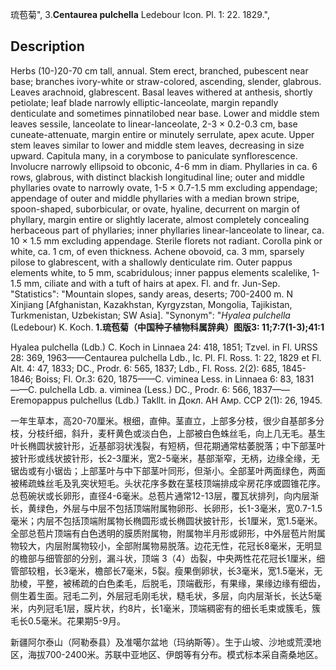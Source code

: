 琉苞菊",
3.**Centaurea pulchella** Ledebour Icon. Pl. 1: 22. 1829.",

## Description
Herbs (10-)20-70 cm tall, annual. Stem erect, branched, pubescent near base; branches ivory-white or straw-colored, ascending, slender, glabrous. Leaves arachnoid, glabrescent. Basal leaves withered at anthesis, shortly petiolate; leaf blade narrowly elliptic-lanceolate, margin repandly denticulate and sometimes pinnatilobed near base. Lower and middle stem leaves sessile, lanceolate to linear-lanceolate, 2-3 × 0.2-0.3 cm, base cuneate-attenuate, margin entire or minutely serrulate, apex acute. Upper stem leaves similar to lower and middle stem leaves, decreasing in size upward. Capitula many, in a corymbose to paniculate synflorescence. Involucre narrowly ellipsoid to obconic, 4-6 mm in diam. Phyllaries in ca. 6 rows, glabrous, with distinct blackish longitudinal line; outer and middle phyllaries ovate to narrowly ovate, 1-5 × 0.7-1.5 mm excluding appendage; appendage of outer and middle phyllaries with a median brown stripe, spoon-shaped, suborbicular, or ovate, hyaline, decurrent on margin of phyllary, margin entire or slightly lacerate, almost completely concealing herbaceous part of phyllaries; inner phyllaries linear-lanceolate to linear, ca. 10 × 1.5 mm excluding appendage. Sterile florets not radiant. Corolla pink or white, ca. 1 cm, of even thickness. Achene obovoid, ca. 3 mm, sparsely pilose to glabrescent, with a shallowly denticulate rim. Outer pappus elements white, to 5 mm, scabridulous; inner pappus elements scalelike, 1-1.5 mm, ciliate and with a tuft of hairs at apex. Fl. and fr. Jun-Sep.
  "Statistics": "Mountain slopes, sandy areas, deserts; 700-2400 m. N Xinjiang [Afghanistan, Kazakhstan, Kyrgyzstan, Mongolia, Tajikistan, Turkmenistan, Uzbekistan; SW Asia].
  "Synonym": "*Hyalea pulchella* (Ledebour) K. Koch.
**1.琉苞菊（中国种子植物科属辞典）图版3: 11;7:7(1-3);41:1**

Hyalea pulchella (Ldb.) C. Koch in Linnaea 24: 418, 1851; Tzvel. in Fl. URSS 28: 369, 1963——Centaurea pulchella Ldb., Ic. Pl. Fl. Ross. 1: 22, 1829 et Fl. Alt. 4: 47, 1833; DC., Prodr. 6: 565, 1837; Ldb., Fl. Ross. 2(2): 685, 1845-1846; Boiss; Fl. Or.3: 620, 1875——C. viminea Less. in Linnaea 6: 83, 1831——C. pulchella Ldb. a. viminea (Less.) DC., Prodr. 6: 566, 1837——Eremopappus pulchellus (Ldb.) Takllt. in Докл. АН Амр. ССР 2(1): 26, 1945.

一年生草本，高20-70厘米。根细，直伸。茎直立，上部多分枝，很少自基部多分枝，分枝纤细，斜升，麦秆黄色或淡白色，上部被白色蛛丝毛，向上几无毛。基生叶长椭圆状披针形，近基部羽状浅裂，有短柄，但花期通常枯萎脱落；中下部茎叶披针形或线状披针形，长2-3厘米，宽2-5毫米，基部渐窄，无柄，边缘全缘，无锯齿或有小锯齿；上部茎叶与中下部茎叶同形，但渐小。全部茎叶两面绿色，两面被稀疏蛛丝毛及乳突状短毛。头状花序多数在茎枝顶端排成伞房花序或圆锥花序。总苞碗状或长卵形，直径4-6毫米。总苞片通常12-13层，覆瓦状排列，向内层渐长，黄绿色，外层与中层不包括顶端附属物卵形、长卵形，长1-3毫米，宽0.7-1.5毫米；内层不包括顶端附属物长椭圆形或长椭圆状披针形，长1厘米，宽1.5毫米。全部总苞片顶端有白色透明的膜质附属物，附属物半月形或卵形，中外层苞片附属物较大，内层附属物较小，全部附属物易脱落。边花无性，花冠长8毫米，无明显的檐部与细管部的分别，漏斗状，顶端 3（4）齿裂，中央两性花花冠长1厘米，细管部较粗，长3毫米，檐部长7毫米，5裂。瘦果倒卵状，长3毫米，宽1.5毫米，无肋棱，平整，被稀疏的白色柔毛，后脱毛，顶端截形，有果缘，果缘边缘有细齿，侧生着生面。冠毛二列，外层冠毛刚毛状，糙毛状，多层，向内层渐长，长达5毫米，内列冠毛1层，膜片状，约8片，长1毫米，顶端稠密有的细长毛束或簇毛，簇毛长0.5毫米。花果期5-9月。

新疆阿尔泰山（阿勒泰县）及准噶尔盆地（玛纳斯等）。生于山坡、沙地或荒漠地区，海拔700-2400米。苏联中亚地区、伊朗等有分布。模式标本采自斋桑地区。
